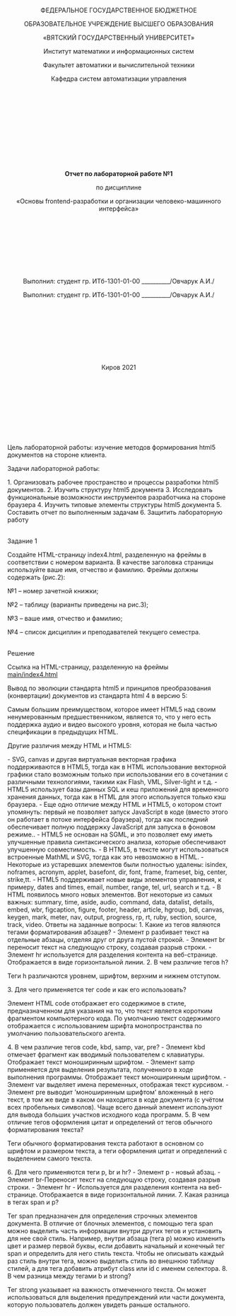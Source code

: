 <p align="center" >ФЕДЕРАЛЬНОЕ ГОСУДАРСТВЕННОЕ БЮДЖЕТНОЕ  </p> 
<p align="center">ОБРАЗОВАТЕЛЬНОЕ УЧРЕЖДЕНИЕ ВЫСШЕГО ОБРАЗОВАНИЯ</p> 
<p align="center">«ВЯТСКИЙ ГОСУДАРСТВЕННЫЙ УНИВЕРСИТЕТ» </p> 
  
  
<p align="center" >Институт математики и информационных систем</p> 
<p align="center">Факультет автоматики и вычислительной техники</p>
<p align="center">Кафедра систем автоматизации управления</p>
<br>
<br>
<br>
<br>
<br>
<br>
<br>
<br>
<br>
<p align="center" ><strong><br>Отчет по лабораторной работе №1</br></strong></p> 
<p align="center" >по дисциплине</p>
<p align="center" >«Основы frontend-разработки и организации человеко-машинного интерфейса»</p>
<br>
<br>
<br>
<br>
<br>
<br>
<br>
<p align="center" >Выполнил:	студент гр. ИТб-1301-01-00 __________/Овчарук А.И./</p>
<p align="center" >Выполнил:	студент гр. ИТб-1301-01-00 __________/Овчарук А.И./</p>
<br>
<br>
<br>
<br>
<br>
<br>
<br>
<p align="center">Киров 2021</p>
<br>
<br>
<br>
<br>
<br>
<br>
<br>
<br>
<p>Цель лабораторной работы: изучение методов формирования html5 документов на стороне клиента.</p>
<p>Задачи лабораторной работы:</p>
1.	Организовать рабочее пространство и процессы разработки html5 документов.
2.	Изучить структуру html5 документа
3.	Исследовать функциональные возможности инструментов разработчика на стороне браузера
4.	Изучить типовые элементы структуры html5 документа
5.	Составить отчет по выполненным задачам
6.	Защитить лабораторную работу
<p><br>Задание 1</br></p>
<p>Создайте HTML-страницу index4.html, разделенную на фреймы в соответствии с номером варианта. В качестве заголовка страницы используйте ваше имя, отчество и фамилию. Фреймы должны содержать (рис.2):</p>

№1 – номер зачетной книжки;

№2 – таблицу (варианты приведены на рис.3);

№3 – ваше имя, отчество и фамилию;

№4 – список дисциплин и преподавателей текущего семестра.
<p><br>Решение</br></p>

Ссылка на HTML-страницу, разделенную на фреймы <br>
[main/index4.html][PlDb]

[PlDb]: <file:///C:/Users/Huawei/Downloads/lab1/Basic-frontend-dev-labs/index.html>
<p>Вывод по эволюции стандарта html5 и принципов преобразования (конвертации) документов из стандарта html 4 в версию 5:</p>
<p>Самым большим преимуществом, которое имеет HTML5 над своим ненумерованным предшественником, является то, что у него есть поддержка аудио и видео высокого уровня, которая не была частью спецификации в предыдущих HTML.<p> 
<p>Другие различия между HTML и HTML5:</p>
-	SVG, canvas и другая виртуальная векторная графика поддерживаются в HTML5, тогда как в HTML использование векторной графики стало возможным только при использовании его в сочетании с различными технологиями, такими как Flash, VML, Silver-light и т.д.
-	HTML5 использует базы данных SQL и кеш приложений для временного хранения данных, тогда как в HTML для этого используется только кэш браузера.
-	Еще одно отличие между HTML и HTML5, о котором стоит упомянуть: первый не позволяет запуск JavaScript в коде (вместо этого он работает в потоке интерфейса браузера), тогда как последний обеспечивает полную поддержку JavaScript для запуска в фоновом режиме..
-	HTML5 не основан на SGML, и это позволяет ему иметь улучшенные правила синтаксического анализа, которые обеспечивают улучшенную совместимость.
-	В HTML5, в тексте могут использоваться встроенные MathML и SVG, тогда как это невозможно в HTML.
-	Некоторые из устаревших элементов были полностью удалены: isindex, noframes, acronym, applet, basefont, dir, font, frame, frameset, big, center, strike,tt.
-	HTML5 поддерживает новые виды элементов управления, к примеру, dates and times, email, number, range, tel, url, search и т.д.
-	В HTML появилось много новых элементов. Вот некоторые из самых важных: summary, time, aside, audio, command, data, datalist, details, embed, wbr, figcaption, figure, footer, header, article, hgroup, bdi, canvas, keygen, mark, meter, nav, output, progress, rp, rt, ruby, section, source, track, video.
Ответы на заданные вопросы:
1.	Какие из тегов являются тегами форматирования абзацев?
- 	Элемент p разбивает текст на отдельные абзацы, отделяя друг от друга пустой строкой. 
-   Элемент br переносит текст на следующую строку, создавая разрыв строки.
-  	Элемент hr используется для разделения контента на веб-странице. Отображается в виде горизонтальной линии.
2.	В чем различие тегов h?
<p>Теги h  различаются уровнем, шрифтом, верхним и нижнем отступом.</p>
3.	  Для чего применяется тег code и как его использовать?
<p>Элемент HTML code отображает его содержимое в стиле, предназначенном для указания на то, что текст является коротким фрагментом компьютерного кода. По умолчанию текст содержимого отображается с использованием шрифта монопространства по умолчанию пользовательского агента.</p>
4.	В чем различие тегов code, kbd, samp, var, pre?
-	Элемент kbd отмечает фрагмент как вводимый пользователем с клавиатуры. Отображает текст моноширинным шрифтом.
-	Элемент samp применяется для выделения результата, полученного в ходе выполнения программы. Отображает текст моноширинным шрифтом.
-	Элемент var выделяет имена переменных, отображая текст курсивом.
-	Элемент pre выводит 'моноширинным шрифтом' вложенный в него текст, в том же виде в каком он находится в коде документа (с учётом всех пробельных символов). Чаще всего данный элемент используют для вывода больших участков исходного кода программ.
5.	В чем отличие тегов оформления цитат и определений от тегов обычного форматирования текста?
<p>Теги обычного форматирования текста работают в основном со шрифтом и размером текста, а теги оформления цитат и определений с выделением самого текста.</p>
6.	Для чего применяются теги p, br и hr?
-	Элемент p - новый абзац.
-	Элемент br-Переносит текст на следующую строку, создавая разрыв строки.
-	Элемент hr - Используется для разделения контента на веб-странице. Отображается в виде горизонтальной линии.
7.	Какая разница в тегах span и p?
<p>Тег span предназначен для определения строчных элементов документа. В отличие от блочных элементов, с помощью тега span можно выделить часть информации внутри других тегов и установить для нее свой стиль. Например, внутри абзаца (тега p) можно изменить цвет и размер первой буквы, если добавить начальный и конечный тег span и определить для него стиль текста. Чтобы не описывать каждый раз стиль внутри тега, можно выделить стиль во внешнюю таблицу стилей, а для тега добавить атрибут class или id с именем селектора.
8.	В чем разница между тегами b и strong?
<p>Тег strong указывает на важность отмеченного текста. Он может использоваться для выделения предупреждений или части документа, которую пользователь должен увидеть раньше остального.</p>

